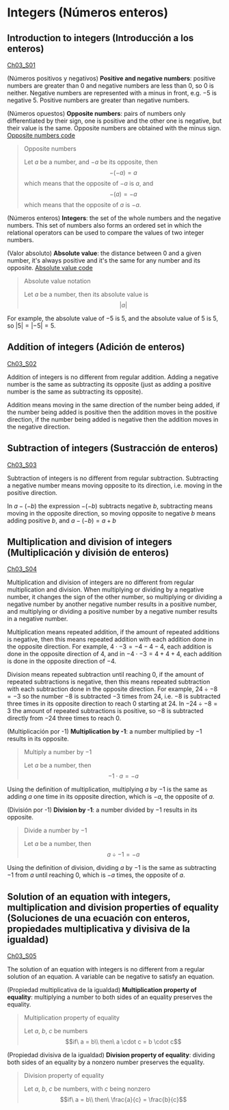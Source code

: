 
#   Integers (Números enteros)

<!--
#T# Table of contents

#C# Introduction to integers (Introducción a los enteros)
#C# Addition of integers (Adición de enteros)
#C# Subtraction of integers (Sustracción de enteros)
#C# Multiplication and division of integers (Multiplicación y división de enteros)
#C# Solution of an equation with integers, multiplication and division properties of equality (Soluciones de una ecuación con enteros, propiedades multiplicativa y divisiva de la igualdad)

#T# Beginning of content
-->

## Introduction to integers (Introducción a los enteros)
[Ch03_S01](../../../Libros/Mathematics/Algebra_basics__Prealgebra__OpenStax.pdf#page=191)

(Números positivos y negativos)
**Positive and negative numbers**: positive numbers are greater than 0 and negative numbers are less than 0, so 0 is neither. Negative numbers are represented with a minus in front, e.g. $-5$ is negative $5$. Positive numbers are greater than negative numbers.

(Números opuestos)
**Opposite numbers**: pairs of numbers only differentiated by their sign, one is positive and the other one is negative, but their value is the same. Opposite numbers are obtained with the minus sign.
[Opposite numbers code](Programs/Ch03/S01_01_Opposite_numbers.py)

> Opposite numbers
>
> Let $a$ be a number, and $-a$ be its opposite, then
> $$-(-a) = a
> $$ which means that the opposite of $-a$ is $a$, and
> $$-(a) = -a
> $$ which means that the opposite of $a$ is $-a$.

(Números enteros)
**Integers**: the set of the whole numbers and the negative numbers. This set of numbers also forms an ordered set in which the relational operators can be used to compare the values of two integer numbers.

(Valor absoluto)
**Absolute value**: the distance between 0 and a given number, it's always positive and it's the same for any number and its opposite.
[Absolute value code](Programs/Ch03/S01_02_Absolute_value.py)

> Absolute value notation
>
> Let $a$ be a number, then its absolute value is
> $$\lvert a \rvert$$

For example, the absolute value of $-5$ is $5$, and the absolute value of $5$ is $5$, so $\lvert 5 \rvert = \lvert -5 \rvert = 5$.

## Addition of integers (Adición de enteros)
[Ch03_S02](../../../Libros/Mathematics/Algebra_basics__Prealgebra__OpenStax.pdf#page=209)

Addition of integers is no different from regular addition. Adding a negative number is the same as subtracting its opposite (just as adding a positive number is the same as subtracting its opposite).

Addition means moving in the same direction of the number being added, if the number being added is positive then the addition moves in the positive direction, if the number being added is negative then the addition moves in the negative direction.

## Subtraction of integers (Sustracción de enteros)
[Ch03_S03](../../../Libros/Mathematics/Algebra_basics__Prealgebra__OpenStax.pdf#page=224)

Subtraction of integers is no different from regular subtraction. Subtracting a negative number means moving opposite to its direction, i.e. moving in the positive direction.

In $a - (-b)$ the expression $- (-b)$ subtracts negative $b$, subtracting means moving in the opposite direction, so moving opposite to negative $b$ means adding positive $b$, and $a - (-b) = a + b$

## Multiplication and division of integers (Multiplicación y división de enteros)
[Ch03_S04](../../../Libros/Mathematics/Algebra_basics__Prealgebra__OpenStax.pdf#page=244)

Multiplication and division of integers are no different from regular multiplication and division. When multiplying or dividing by a negative number, it changes the sign of the other number, so multiplying or dividing a negative number by another negative number results in a positive number, and multiplying or dividing a positive number by a negative number results in a negative number.

Multiplication means repeated addition, if the amount of repeated additions is negative, then this means repeated addition with each addition done in the opposite direction. For example, $4 \cdot -3 = -4 -4 -4$, each addition is done in the opposite direction of $4$, and in $-4 \cdot -3 = 4 + 4 + 4$, each addition is done in the opposite direction of $-4$.

Division means repeated subtraction until reaching 0, if the amount of repeated subtractions is negative, then this means repeated subtraction with each subtraction done in the opposite direction. For example, $24 \div -8 = -3$ so the number $-8$ is subtracted $-3$ times from $24$, i.e. $-8$ is subtracted three times in its opposite direction to reach 0 starting at 24. In $-24 \div -8 = 3$ the amount of repeated subtractions is positive, so $-8$ is subtracted directly from $-24$ three times to reach 0.

(Multiplicación por -1)
**Multiplication by -1**: a number multiplied by $-1$ results in its opposite.

> Multiply a number by $-1$
>
> Let $a$ be a number, then
> $$-1 \cdot a = -a$$

Using the definition of multiplication, multiplying $a$ by $-1$ is the same as adding $a$ one time in its opposite direction, which is $-a$, the opposite of $a$.

(División por -1)
**Division by -1**: a number divided by $-1$ results in its opposite.

> Divide a number by $-1$
>
> Let $a$ be a number, then
> $$a \div -1 = -a$$

Using the definition of division, dividing $a$ by $-1$ is the same as subtracting $-1$ from $a$ until reaching 0, which is $-a$ times, the opposite of $a$.

## Solution of an equation with integers, multiplication and division properties of equality (Soluciones de una ecuación con enteros, propiedades multiplicativa y divisiva de la igualdad)
[Ch03_S05](../../../Libros/Mathematics/Algebra_basics__Prealgebra__OpenStax.pdf#page=258)

The solution of an equation with integers is no different from a regular solution of an equation. A variable can be negative to satisfy an equation.

(Propiedad multiplicativa de la igualdad)
**Multiplication property of equality**: multiplying a number to both sides of an equality preserves the equality.

> Multiplication property of equality
>
> Let $a$, $b$, $c$ be numbers
> $$if\ a = b\\
> then\ a \cdot c = b \cdot c$$

(Propiedad divisiva de la igualdad)
**Division property of equality**: dividing both sides of an equality by a nonzero number preserves the equality.

> Division property of equality
>
> Let $a$, $b$, $c$ be numbers, with $c$ being nonzero
> $$if\ a = b\\
> then\ \frac{a}{c} = \frac{b}{c}$$